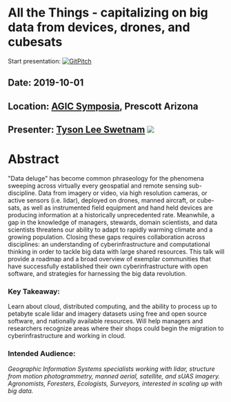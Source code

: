 # All the Things - capitalizing on big data from devices, drones, and cubesats

Start presentation: [![GitPitch](https://gitpitch.com/assets/badge.svg)](https://gitpitch.com/tyson-swetnam/agic-presentation/master) 

## Date: 2019-10-01 
## Location: [AGIC Symposia](https://agicsymposium.org), Prescott Arizona 

## Presenter: [Tyson Lee Swetnam](http://tyson-swetnam.github.io/) [![](https://orcid.org/sites/default/files/images/orcid_16x16.png)](http://orcid.org/0000-0002-6639-7181)

# Abstract

"Data deluge" has become common phraseology for the phenomena sweeping across virtually every geospatial and remote sensing sub-discipline. Data from imagery or video, via high resolution cameras, or active sensors (i.e. lidar), deployed on drones, manned aircraft, or cube-sats, as well as instrumented field equipment and hand held devices are producing information at a historically unprecedented rate. Meanwhile, a gap in the knowledge of managers, stewards, domain scientists, and data scientists threatens our ability to adapt to rapidly warming climate and a growing population. Closing these gaps requires collaboration across disciplines: an understanding of cyberinfrastructure and computational thinking in order to tackle big data with large shared resources. This talk will provide a roadmap and a broad overview of exemplar communities that have successfully established their own cyberinfrastructure with open software, and strategies for harnessing the big data revolution.

### Key Takeaway: 

Learn about cloud, distributed computing, and the ability to process up to petabyte scale lidar and imagery datasets using free and open source software, and nationally available resources. Will help managers and researchers recognize areas where their shops could begin the migration to cyberinfrastructure and working in cloud.

### Intended Audience: 
_Geographic Information Systems specialists working with lidar, structure from motion photogrammetry, manned aerial, satellite, and sUAS imagery. Agronomists, Foresters, Ecologists, Surveyors, interested in scaling up with big data._
